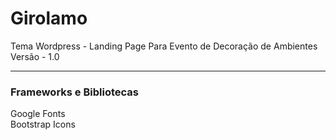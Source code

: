 # Girolamo

Tema Wordpress - Landing Page Para Evento de Decoração de Ambientes
Versão - 1.0

***
 
 ### Frameworks e Bibliotecas

Google Fonts<br>
Bootstrap Icons<br>

